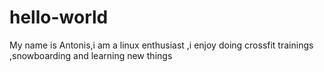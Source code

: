 # hello-world
My name is Antonis,i am a linux enthusiast ,i enjoy doing crossfit trainings ,snowboarding and learning new things
